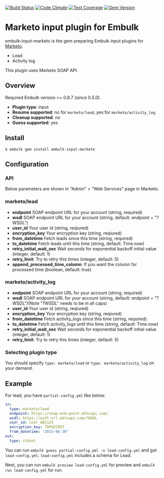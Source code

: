 [![Build Status](https://travis-ci.org/treasure-data/embulk-input-marketo.svg?branch=master)](https://travis-ci.org/treasure-data/embulk-input-marketo)
[![Code Climate](https://codeclimate.com/github/treasure-data/embulk-input-marketo/badges/gpa.svg)](https://codeclimate.com/github/treasure-data/embulk-input-marketo)
[![Test Coverage](https://codeclimate.com/github/treasure-data/embulk-input-marketo/badges/coverage.svg)](https://codeclimate.com/github/treasure-data/embulk-input-marketo/coverage)
[![Gem Version](https://badge.fury.io/rb/embulk-input-marketo.svg)](http://badge.fury.io/rb/embulk-input-marketo)

# Marketo input plugin for Embulk

embulk-input-marketo is the gem preparing Embulk input plugins for [Marketo](http://www.marketo.com/).

- Lead
- Activity log

This plugin uses Marketo SOAP API.

## Overview

Required Embulk version >= 0.8.7 (since 0.5.0).

* **Plugin type**: input
* **Resume supported**: no for `marketo/lead`, yes for `marketo/activity_log`
* **Cleanup supported**: no
* **Guess supported**: yes

## Install

```
$ embulk gem install embulk-input-marketo
```

## Configuration

### API

Below parameters are shown in "Admin" > "Web Services" page in Marketo.

### marketo/lead

- **endpoint** SOAP endpoint URL for your account (string, required)
- **wsdl** SOAP endpoint URL for your account (string, default: endpoint + "?WSDL")
- **user_id** Your user id (string, reqiured)
- **encryption_key** Your encryption key (string, reqiured)
- **from_datetime** Fetch leads since this time (string, required)
- **to_datetime** Fetch leads until this time (string, default: Time.now)
- **retry_initial_wait_sec** Wait seconds for exponential backoff initial value (integer, default: 1)
- **retry_limit**: Try to retry this times (integer, default: 5)
- **append_processed_time_column**: If you want the column for processed time (boolean, default: true)

### marketo/activity_log

- **endpoint** SOAP endpoint URL for your account (string, required)
- **wsdl** SOAP endpoint URL for your account (string, default: endpoint + "?WSDL")(Note "?WSDL" needs to be in all caps)
- **user_id** Your user id (string, reqiured)
- **encryption_key** Your encryption key (string, reqiured)
- **from_datetime** Fetch activity_logs since this time (string, required)
- **to_datetime** Fetch activity_logs until this time (string, default: Time.now)
- **retry_initial_wait_sec** Wait seconds for exponential backoff initial value (integer, default: 1)
- **retry_limit**: Try to retry this times (integer, default: 5)

### Selecting plugin type

You should specify `type: marketo/lead` or `type: marketo/activity_log` on your demand.


## Example

For lead, you have `partial-config.yml` like below:

```yaml
in:
  type: marketo/lead
  endpoint: https://soap-end-point.mktoapi.com/
  wsdl: https://wsdl-url.mktoapi.com/?WSDL
  user_id: user_ABC123
  encryption_key: TOPSECRET
  from_datetime: "2015-06-30"
out:
  type: stdout
```

You can run `embulk guess partial-config.yml -o lead-config.yml` and got `lead-config.yml`. `lead-config.yml` includes a schema for Lead.

Next, you can run `embulk preview lead-config.yml` for preview and `embulk run lead-config.yml` for run.

